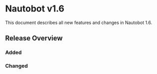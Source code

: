 <!-- markdownlint-disable MD024 -->

# Nautobot v1.6

This document describes all new features and changes in Nautobot 1.6.

## Release Overview

### Added

### Changed

<!-- towncrier release notes start -->

